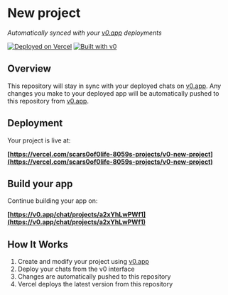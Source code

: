 # New project

*Automatically synced with your [v0.app](https://v0.app) deployments*

[![Deployed on Vercel](https://img.shields.io/badge/Deployed%20on-Vercel-black?style=for-the-badge&logo=vercel)](https://vercel.com/scars0of0life-8059s-projects/v0-new-project)
[![Built with v0](https://img.shields.io/badge/Built%20with-v0.app-black?style=for-the-badge)](https://v0.app/chat/projects/a2xYhLwPWf1)

## Overview

This repository will stay in sync with your deployed chats on [v0.app](https://v0.app).
Any changes you make to your deployed app will be automatically pushed to this repository from [v0.app](https://v0.app).

## Deployment

Your project is live at:

**[https://vercel.com/scars0of0life-8059s-projects/v0-new-project](https://vercel.com/scars0of0life-8059s-projects/v0-new-project)**

## Build your app

Continue building your app on:

**[https://v0.app/chat/projects/a2xYhLwPWf1](https://v0.app/chat/projects/a2xYhLwPWf1)**

## How It Works

1. Create and modify your project using [v0.app](https://v0.app)
2. Deploy your chats from the v0 interface
3. Changes are automatically pushed to this repository
4. Vercel deploys the latest version from this repository